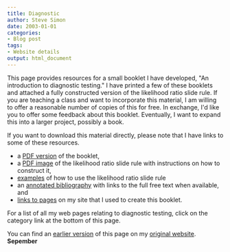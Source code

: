 ```yaml
---
title: Diagnostic
author: Steve Simon
date: 2003-01-01
categories:
- Blog post
tags:
- Website details
output: html_document
---
```


This page provides resources for a small booklet I have developed, "An introduction to diagnostic testing." I have printed a few of these booklets and attached a fully constructed version of the likelihood ratio slide rule. If you are teaching a class and want to incorporate this material, I am willing to offer a reasonable number of copies of this for free. In exchange, I'd like you to offer some feedback about this booklet. Eventually, I want to expand this into a larger project, possibly a book.

<!---More--->

If you want to download this material directly, please note that I have links to some of these resources.

+ a [PDF version][sli1] of the booklet,
+ a [PDF image][sli2] of the likelihood ratio slide rule with instructions on how to construct it,
+ [examples][sli3] of how to use the likelihood ratio slide rule
+ an [annotated bibliography][sli4] with links to the full free text when available, and
+ [links to pages][sli5] on my site that I used to create this booklet.

For a list of all my web pages relating to diagnostic testing, click on the category link at the bottom of this page.

You can find an [earlier version][sim1] of this page on my [original website][sim2]. </a><strong>Sepember</strong></p>

[sim1]: http://www.pmean.com/03/diagnostic.html
[sim2]: http://www.pmean.com/original_site.html

[sli1]: http://www.pmean.com/00files/Diagnostic.pdf
[sli2]: http://www.pmean.com/00files/sliderule%20final%20version%20to%20datherton%20072407.pdf
[sli3]: http://www.pmean.com/08/sliderule.html
[sli4]: http://www.pmean.com/12a/AnnotatedBibliography.asp
[sli5]: http://www.pmean.com/12a/LinksToPages.asp